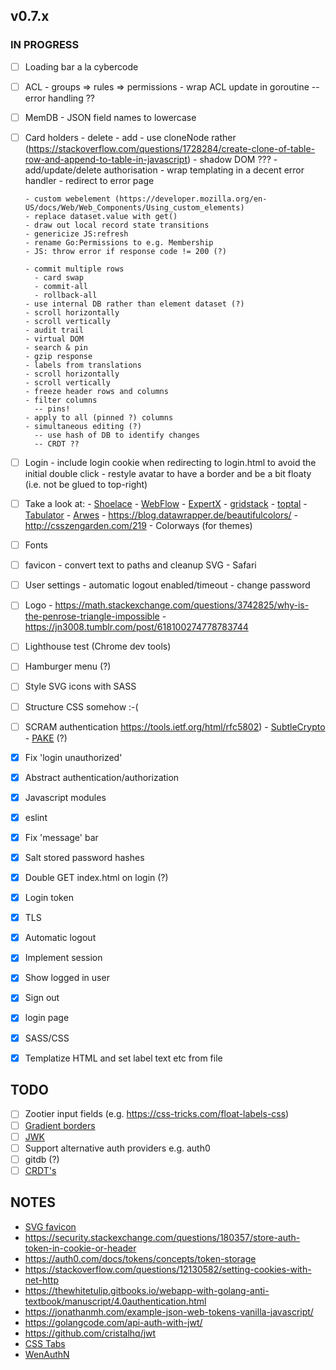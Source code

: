 ## v0.7.x

### IN PROGRESS

- [ ] Loading bar a la cybercode

- [ ] ACL
      - groups => rules => permissions
      - wrap ACL update in goroutine
        -- error handling ??

- [ ] MemDB
      - JSON field names to lowercase

- [ ] Card holders
      - delete
      - add
        - use cloneNode rather (https://stackoverflow.com/questions/1728284/create-clone-of-table-row-and-append-to-table-in-javascript)
        - shadow DOM ???
      - add/update/delete authorisation
      - wrap templating in a decent error handler
        - redirect to error page

      - custom webelement (https://developer.mozilla.org/en-US/docs/Web/Web_Components/Using_custom_elements)
      - replace dataset.value with get()
      - draw out local record state transitions
      - genericize JS:refresh
      - rename Go:Permissions to e.g. Membership
      - JS: throw error if response code != 200 (?)

      - commit multiple rows
        - card swap
        - commit-all
        - rollback-all
      - use internal DB rather than element dataset (?)
      - scroll horizontally
      - scroll vertically
      - audit trail
      - virtual DOM
      - search & pin
      - gzip response
      - labels from translations
      - scroll horizontally
      - scroll vertically
      - freeze header rows and columns
      - filter columns
        -- pins!
      - apply to all (pinned ?) columns
      - simultaneous editing (?) 
        -- use hash of DB to identify changes
        -- CRDT ??
      
- [ ] Login
      - include login cookie when redirecting to login.html to avoid the initial double click
      - restyle avatar to have a border and be a bit floaty (i.e. not be glued to top-right)

- [ ] Take a look at:
      - [Shoelace](https://shoelace.style)
      - [WebFlow](https://www.toptal.com/designers/webflow/webflow-advantages)
      - [ExpertX](https://www.toptal.com/designers/webflow/webflow-advantages)
      - [gridstack](https://gridstackjs.com)
      - [toptal](https://www.toptal.com/designers/ux/notification-design)
      - [Tabulator](http://tabulator.info)
      - [Arwes](https://arwes.dev)
      - https://blog.datawrapper.de/beautifulcolors/
      - http://csszengarden.com/219
      - Colorways (for themes)

- [ ] Fonts
- [ ] favicon
      - convert text to paths and cleanup SVG
      - Safari
- [ ] User settings
      - automatic logout enabled/timeout
      - change password
- [ ] Logo 
      - https://math.stackexchange.com/questions/3742825/why-is-the-penrose-triangle-impossible
      - https://jn3008.tumblr.com/post/618100274778783744
- [ ] Lighthouse test (Chrome dev tools)
- [ ] Hamburger menu (?)
- [ ] Style SVG icons with SASS
- [ ] Structure CSS somehow :-(
- [ ] SCRAM authentication https://tools.ietf.org/html/rfc5802)
      - [SubtleCrypto](https://developer.mozilla.org/en-US/docs/Web/API/SubtleCrypto)
      - [PAKE](https://en.wikipedia.org/wiki/Password-authenticated_key_agreement) (?)

- [x] Fix 'login unauthorized'
- [x] Abstract authentication/authorization
- [x] Javascript modules
- [x] eslint
- [x] Fix 'message' bar 
- [x] Salt stored password hashes
- [x] Double GET index.html on login (?)
- [x] Login token
- [x] TLS
- [x] Automatic logout
- [x] Implement session
- [x] Show logged in user
- [x] Sign out
- [x] login page
- [x] SASS/CSS
- [x] Templatize HTML and set label text etc from file

## TODO

- [ ] Zootier input fields (e.g. https://css-tricks.com/float-labels-css)
- [ ] [Gradient borders](https://css-tricks.com/gradient-borders-in-css/)
- [ ] [JWK](https://tools.ietf.org/html/rfc7517)
- [ ] Support alternative auth providers e.g. auth0
- [ ] gitdb (?)
- [ ] [CRDT's](https://josephg.com/blog/crdts-are-the-future)

## NOTES

- [SVG favicon](https://medium.com/swlh/are-you-using-svg-favicons-yet-a-guide-for-modern-browsers-836a6aace3df)
- https://security.stackexchange.com/questions/180357/store-auth-token-in-cookie-or-header
- https://auth0.com/docs/tokens/concepts/token-storage
- https://stackoverflow.com/questions/12130582/setting-cookies-with-net-http
- https://thewhitetulip.gitbooks.io/webapp-with-golang-anti-textbook/manuscript/4.0authentication.html
- https://jonathanmh.com/example-json-web-tokens-vanilla-javascript/
- https://golangcode.com/api-auth-with-jwt/
- https://github.com/cristalhq/jwt
- [CSS Tabs](https://codepen.io/axelaredz/pen/ipome)
- [WenAuthN](https://trustfoundry.net/passwords-are-dead-long-live-webauthn)
